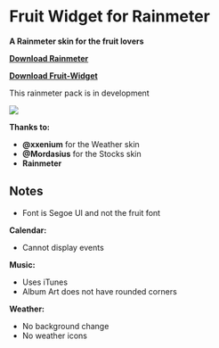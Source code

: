 # Fruit Widget for Rainmeter

**A Rainmeter skin for the fruit lovers**

**[Download Rainmeter](https://www.rainmeter.net/)**

**[Download Fruit-Widget](https://github.com/futomakiyoin/Fruit-Widget/releases/download/0.1/Fruit.Widget_0.1.rmskin)**

This rainmeter pack is in development

![](https://raw.githubusercontent.com/futomakiyoin/Fruit-Widget/main/Fruit%20Widget%20Example.png)

**Thanks to:**
- **@xxenium** for the Weather skin
- **@Mordasius** for the Stocks skin
- **Rainmeter**

## Notes ##
- Font is Segoe UI and not the fruit font

**Calendar:**
- Cannot display events

**Music:**
- Uses iTunes
- Album Art does not have rounded corners

**Weather:**
- No background change
- No weather icons
